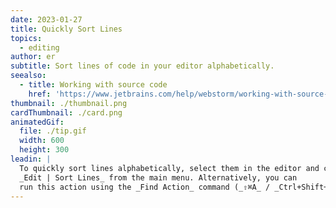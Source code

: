 ```yaml
---
date: 2023-01-27
title: Quickly Sort Lines
topics:
  - editing
author: er
subtitle: Sort lines of code in your editor alphabetically.
seealso:
  - title: Working with source code
    href: 'https://www.jetbrains.com/help/webstorm/working-with-source-code.html'
thumbnail: ./thumbnail.png
cardThumbnail: ./card.png
animatedGif:
  file: ./tip.gif
  width: 600
  height: 300
leadin: |
  To quickly sort lines alphabetically, select them in the editor and choose 
  _Edit | Sort Lines_ from the main menu. Alternatively, you can 
  run this action using the _Find Action_ command (_⇧⌘A_ / _Ctrl+Shift+A_).
---
```


